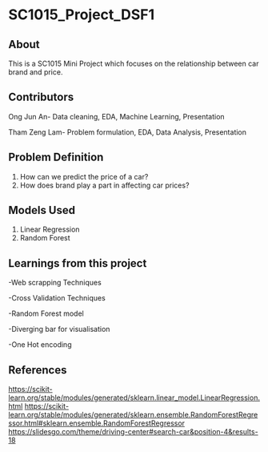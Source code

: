 # SC1015_Project_DSF1

## About
This is a SC1015 Mini Project which focuses on the relationship between car brand and price. 

## Contributors
Ong Jun An- Data cleaning, EDA, Machine Learning, Presentation

Tham Zeng Lam- Problem formulation, EDA, Data Analysis, Presentation

## Problem Definition
1) How can we predict the price of a car?
2) How does brand play a part in affecting car prices?

## Models Used
1) Linear Regression
2) Random Forest

## Learnings from this project
-Web scrapping Techniques

-Cross Validation Techniques

-Random Forest model

-Diverging bar for visualisation

-One Hot encoding
## References
https://scikit-learn.org/stable/modules/generated/sklearn.linear_model.LinearRegression.html
https://scikit-learn.org/stable/modules/generated/sklearn.ensemble.RandomForestRegressor.html#sklearn.ensemble.RandomForestRegressor
https://slidesgo.com/theme/driving-center#search-car&position-4&results-18

